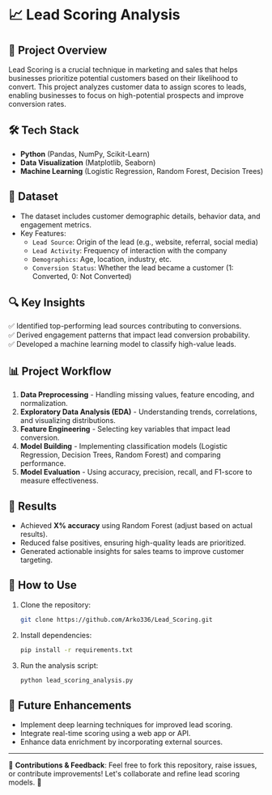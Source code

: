 # 📈 Lead Scoring Analysis

## 📌 Project Overview
Lead Scoring is a crucial technique in marketing and sales that helps businesses prioritize potential customers based on their likelihood to convert. This project analyzes customer data to assign scores to leads, enabling businesses to focus on high-potential prospects and improve conversion rates.

## 🛠️ Tech Stack
- **Python** (Pandas, NumPy, Scikit-Learn)
- **Data Visualization** (Matplotlib, Seaborn)
- **Machine Learning** (Logistic Regression, Random Forest, Decision Trees)

## 📂 Dataset
- The dataset includes customer demographic details, behavior data, and engagement metrics.
- Key Features:
  - `Lead Source`: Origin of the lead (e.g., website, referral, social media)
  - `Lead Activity`: Frequency of interaction with the company
  - `Demographics`: Age, location, industry, etc.
  - `Conversion Status`: Whether the lead became a customer (1: Converted, 0: Not Converted)

## 🔍 Key Insights
✅ Identified top-performing lead sources contributing to conversions.  
✅ Derived engagement patterns that impact lead conversion probability.  
✅ Developed a machine learning model to classify high-value leads.  

## 📊 Project Workflow
1. **Data Preprocessing** - Handling missing values, feature encoding, and normalization.
2. **Exploratory Data Analysis (EDA)** - Understanding trends, correlations, and visualizing distributions.
3. **Feature Engineering** - Selecting key variables that impact lead conversion.
4. **Model Building** - Implementing classification models (Logistic Regression, Decision Trees, Random Forest) and comparing performance.
5. **Model Evaluation** - Using accuracy, precision, recall, and F1-score to measure effectiveness.

## 📌 Results
- Achieved **X% accuracy** using Random Forest (adjust based on actual results).
- Reduced false positives, ensuring high-quality leads are prioritized.
- Generated actionable insights for sales teams to improve customer targeting.

## 🚀 How to Use
1. Clone the repository:  
   ```bash
   git clone https://github.com/Arko336/Lead_Scoring.git
   ```
2. Install dependencies:  
   ```bash
   pip install -r requirements.txt
   ```
3. Run the analysis script:  
   ```bash
   python lead_scoring_analysis.py
   ```

## 📌 Future Enhancements
- Implement deep learning techniques for improved lead scoring.
- Integrate real-time scoring using a web app or API.
- Enhance data enrichment by incorporating external sources.

---
📢 **Contributions & Feedback**: Feel free to fork this repository, raise issues, or contribute improvements! Let's collaborate and refine lead scoring models. 🚀
